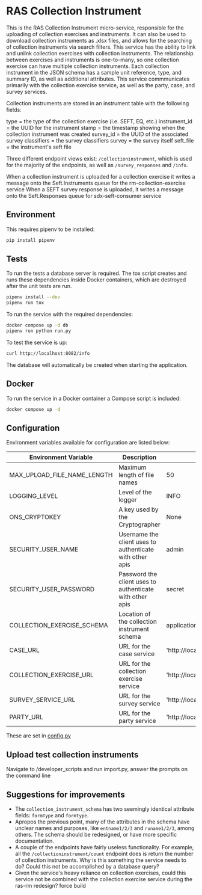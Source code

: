 # RAS Collection Instrument

This is the RAS Collection Instrument micro-service, responsible for the uploading of collection exercises and instruments. It can also be used to download collection instruments as .xlsx files, and allows for the searching of collection instruments via search filters.
This service has the ability to link and unlink collection exercises with collection instruments. The relationship between exercises and instruments is one-to-many, so one collection exercise can have multiple collection instruments.
Each collection instrument in the JSON schema has a sample unit reference, type, and summary ID, as well as additional attributes.
This service commmunicates primarily with the collection exercise service, as well as the party, case, and survey services.

Collection instruments are stored in an instrument table with the following fields:

type = the type of the collection exercise (i.e. SEFT, EQ, etc.)
instrument_id = the UUID for the instrument
stamp = the timestamp showing when the collection instrument was created
survey_id = the UUID of the associated survey
classifiers = the survey classifiers
survey = the survey itself
seft_file = the instrument's seft file

Three different endpoint views exist: `/collectioninstrument`, which is used for the majority of the endpoints, as well as `/survey_responses` and `/info`.

When a collection instrument is uploaded for a collection exercise it writes a message onto the Seft.Instruments queue for the rm-collection-exercise service
When a SEFT survey response is uploaded, it writes a message onto the Seft.Responses queue for sdx-seft-consumer service

## Environment

This requires pipenv to be installed:

```bash
pip install pipenv
```

## Tests

To run the tests a database server is required. The tox script creates and runs these dependencies inside Docker containers, which are destroyed after the unit tests are run.

```bash
pipenv install --dev
pipenv run tox
```

To run the service with the required dependencies:

```bash
docker compose up -d db 
pipenv run python run.py
```

To test the service is up:

```bash
curl http://localhost:8082/info
```

The database will automatically be created when starting the application.

## Docker

To run the service in a Docker container a Compose script is included:

```bash
docker compose up -d
```

## Configuration

Environment variables available for configuration are listed below:

| Environment Variable        | Description                                              | Default                                               |
|-----------------------------|----------------------------------------------------------|-------------------------------------------------------|
| MAX_UPLOAD_FILE_NAME_LENGTH | Maximum length of file names                             | 50                                                    |
| LOGGING_LEVEL               | Level of the logger                                      | INFO                                                  |
| ONS_CRYPTOKEY               | A key used by the Cryptographer                          | None                                                  |
| SECURITY_USER_NAME          | Username the client uses to authenticate with other apis | admin                                                 |
| SECURITY_USER_PASSWORD      | Password the client uses to authenticate with other apis | secret                                                |
| COLLECTION_EXERCISE_SCHEMA  | Location of the collection instrument schema             | application/schemas/collection_instrument_schema.json |
| CASE_URL                    | URL for the case service                                 | 'http://localhost:8171'                               |
| COLLECTION_EXERCISE_URL     | URL for the collection exercise service                  | 'http://localhost:8145'                               |
| SURVEY_SERVICE_URL          | URL for the survey service                               | 'http://localhost:8080'                               |
| PARTY_URL                   | URL for the party service                                | 'http://localhost:8081'                               |



These are set in [config.py](config.py)

## Upload test collection instruments

Navigate to /developer_scripts and run import.py, answer the prompts on the command line

## Suggestions for improvements

* The `collection_instrument_schema` has two seemingly identical attribute fields: `formType` and `formtype`.
* Apropos the previous point, many of the attributes in the schema have unclear names and purposes, like `entname1/2/3` and `runame1/2/3`, among others. The schema should be redesigned, or have more specific documentation.
* A couple of the endpoints have fairly useless functionality. For example, all the `/collectioninstrument/count` endpoint does is return the number of collection instruments. Why is this something the service needs to do? Could this not be accomplished by a database query?
* Given the service's heavy reliance on collection exercises, could this service not be combined with the collection exercise service during the ras-rm redesign?
force build